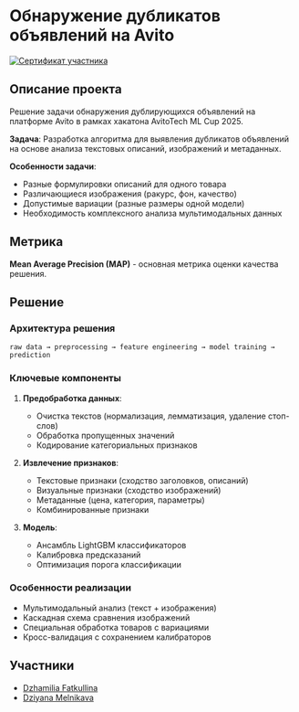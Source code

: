 # Обнаружение дубликатов объявлений на Avito
 
[![Сертификат участника](path/to/your/certificate.png)](path/to/your/certificate.png)

## Описание проекта

Решение задачи обнаружения дублирующихся объявлений на платформе Avito в рамках хакатона AvitoTech ML Cup 2025.

**Задача**: Разработка алгоритма для выявления дубликатов объявлений на основе анализа текстовых описаний, изображений и метаданных.

**Особенности задачи**:
- Разные формулировки описаний для одного товара
- Различающиеся изображения (ракурс, фон, качество)
- Допустимые вариации (разные размеры одной модели)
- Необходимость комплексного анализа мультимодальных данных

## Метрика

**Mean Average Precision (MAP)** - основная метрика оценки качества решения.

## Решение

### Архитектура решения

```
raw data → preprocessing → feature engineering → model training → prediction
```

### Ключевые компоненты

1. **Предобработка данных**:
   - Очистка текстов (нормализация, лемматизация, удаление стоп-слов)
   - Обработка пропущенных значений
   - Кодирование категориальных признаков

2. **Извлечение признаков**:
   - Текстовые признаки (сходство заголовков, описаний)
   - Визуальные признаки (сходство изображений)
   - Метаданные (цена, категория, параметры)
   - Комбинированные признаки

3. **Модель**:
   - Ансамбль LightGBM классификаторов
   - Калибровка предсказаний
   - Оптимизация порога классификации

### Особенности реализации

- Мультимодальный анализ (текст + изображения)
- Каскадная схема сравнения изображений
- Специальная обработка товаров с вариациями
- Кросс-валидация с сохранением калибраторов

## Участники

- [Dzhamilia Fatkullina](https://github.com/DzhamiliaFatkullina)
- [Dziyana Melnikava](https://github.com/meldilen)